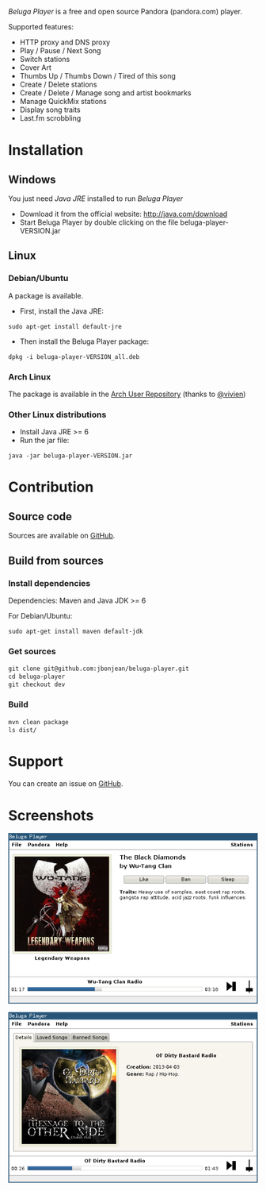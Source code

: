 *Beluga Player* is a free and open source Pandora (pandora.com) player.

Supported features:

* HTTP proxy and DNS proxy
* Play / Pause / Next Song
* Switch stations
* Cover Art
* Thumbs Up / Thumbs Down / Tired of this song
* Create / Delete stations
* Create / Delete / Manage song and artist bookmarks
* Manage QuickMix stations
* Display song traits
* Last.fm scrobbling

# Installation

## Windows

You just need *Java JRE* installed to run *Beluga Player*

* Download it from the official website: http://java.com/download
* Start Beluga Player by double clicking on the file beluga-player-VERSION.jar

## Linux

### Debian/Ubuntu

A package is available.

* First, install the Java JRE:

```
sudo apt-get install default-jre
```

* Then install the Beluga Player package:

```
dpkg -i beluga-player-VERSION_all.deb
```

### Arch Linux

The package is available in the [Arch User Repository](https://aur.archlinux.org/packages/beluga-player/) (thanks to [@vivien](https://github.com/vivien))

### Other Linux distributions

* Install Java JRE >= 6
* Run the jar file:

```
java -jar beluga-player-VERSION.jar
```

# Contribution

## Source code

Sources are available on [GitHub](http://github.com/jbonjean/beluga-player).

## Build from sources

### Install dependencies

Dependencies: Maven and Java JDK >= 6

For Debian/Ubuntu:

```
sudo apt-get install maven default-jdk
```

### Get sources

```
git clone git@github.com:jbonjean/beluga-player.git
cd beluga-player
git checkout dev
```

### Build

```
mvn clean package
ls dist/
```

# Support

You can create an issue on [GitHub](http://github.com/jbonjean/beluga-player/issues).

# Screenshots

![Screenshot 1](img-extra/screenshot1.png)

![Screenshot 2](img-extra/screenshot2.png)

